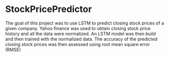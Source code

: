 # StockPricePredictor

The goal of this project was to use LSTM to predict closing stock prices of a given company. Yahoo finance was used to obtain closing stock price history and all the data were normalized. An LSTM model was then build and then trained with the normalized data. The accuracy of the predicted closing stock prices was then assessed using root mean square error (RMSE) 
